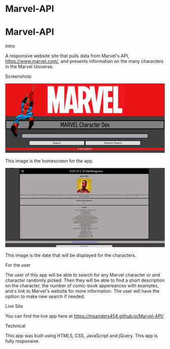 # Marvel-API

# Marvel-API

Intro

A responsive website site that pulls data from Marvel's API, https://www.marvel.com/, and presents information on the many characters in the Marvel Universe.

Screenshots

![](images/App-HomePage.png)

This image is the homescreen for the app.

![](images/Character-Data.png)

This image is the date that will be displayed for the characters.

For the user

The user of this app will be able to search for any Marvel character or and character randomly picked. Then they will be able to find a short description on the character, the number of comic-book appereances with examples, and s link to Marvel's website for more information. The user will have the opition to make new search if needed.

Live Site

You can find the live app here at https://msanders454.github.io/Marvel-API/

Technical

This app was built using HTML5, CSS, JavaScript and jQuery.
This app is fully responsive.
